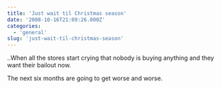 ```yaml
---
title: 'Just wait til Christmas season'
date: '2008-10-16T21:09:26.000Z'
categories:
  - 'general'
slug: 'just-wait-til-christmas-season'
---
```


..When all the stores start crying that nobody is buying anything and they want their bailout now.

The next six months are going to get worse and worse.
